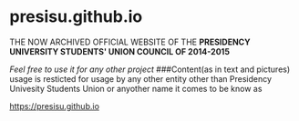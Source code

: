 # presisu.github.io
THE NOW ARCHIVED OFFICIAL WEBSITE OF THE 
**PRESIDENCY UNIVERSITY STUDENTS' UNION COUNCIL OF 2014-2015**

*Feel free to use it for any other project*
###Content(as in text and pictures) usage is resticted for usage by any other entity other than Presidency Univesity Students Union or anyother name it comes to be know as

https://presisu.github.io
